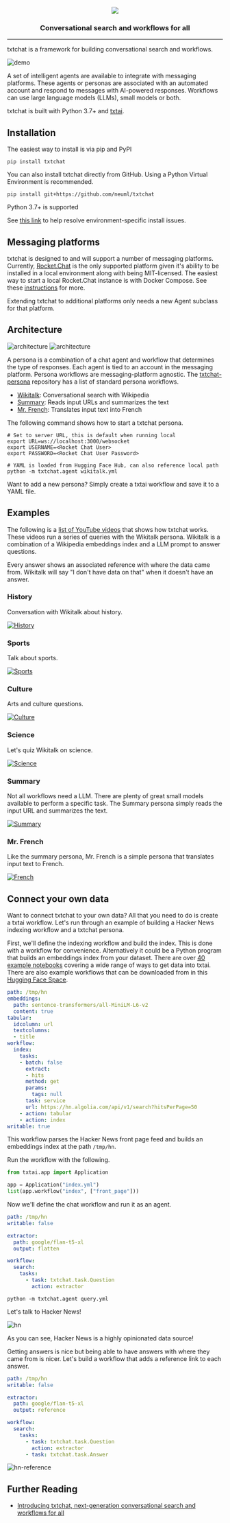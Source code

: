 <p align="center">
    <img src="logo.png"/>
</p>

<h3 align="center">
    <p>Conversational search and workflows for all</p>
</h3>

-------------------------------------------------------------------------------------------------------------------------------------------------------

txtchat is a framework for building conversational search and workflows.

![demo](https://raw.githubusercontent.com/neuml/txtchat/master/demo.gif)

A set of intelligent agents are available to integrate with messaging platforms. These agents or personas are associated with an automated account and respond to messages with AI-powered responses. Workflows can use large language models (LLMs), small models or both.

txtchat is built with Python 3.7+ and [txtai](https://github.com/neuml/txtai).

## Installation

The easiest way to install is via pip and PyPI

    pip install txtchat

You can also install txtchat directly from GitHub. Using a Python Virtual Environment is recommended.

    pip install git+https://github.com/neuml/txtchat

Python 3.7+ is supported

See [this link](https://github.com/neuml/txtai#installation) to help resolve environment-specific install issues.

## Messaging platforms

txtchat is designed to and will support a number of messaging platforms. Currently, [Rocket.Chat](https://github.com/RocketChat/Rocket.Chat) is the only supported platform given it's ability to be installed in a local environment along with being MIT-licensed. The easiest way to start a local Rocket.Chat instance is with Docker Compose. See these [instructions](https://docs.rocket.chat/deploy/prepare-for-your-deployment/rapid-deployment-methods/docker-and-docker-compose) for more.

Extending txtchat to additional platforms only needs a new Agent subclass for that platform.

## Architecture

![architecture](https://raw.githubusercontent.com/neuml/txtchat/master/images/architecture.png#gh-light-mode-only)
![architecture](https://raw.githubusercontent.com/neuml/txtchat/master/images/architecture-dark.png#gh-dark-mode-only)

A persona is a combination of a chat agent and workflow that determines the type of responses. Each agent is tied to an account in the messaging platform. Persona workflows are messaging-platform agnostic. The [txtchat-persona](https://hf.co/neuml/txtchat-personas) repository has a list of standard persona workflows.

- [Wikitalk](https://hf.co/neuml/txtchat-personas/blob/main/wikitalk.yml): Conversational search with Wikipedia
- [Summary](https://hf.co/neuml/txtchat-personas/blob/main/summary.yml): Reads input URLs and summarizes the text
- [Mr. French](https://hf.co/neuml/txtchat-personas/blob/main/mrfrench.yml): Translates input text into French

The following command shows how to start a txtchat persona.

```
# Set to server URL, this is default when running local
export URL=ws://localhost:3000/websocket
export USERNAME=<Rocket Chat User>
export PASSWORD=<Rocket Chat User Password>

# YAML is loaded from Hugging Face Hub, can also reference local path
python -m txtchat.agent wikitalk.yml
```

Want to add a new persona? Simply create a txtai workflow and save it to a YAML file.

## Examples

The following is a [list of YouTube videos](https://www.youtube.com/watch?v=ROyess8dLoA&list=PLaqn_lxC5d0C_HPe53GPk7jBH3xhBcgu-) that shows how txtchat works. These videos run a series of queries with the Wikitalk persona. Wikitalk is a combination of a Wikipedia embeddings index and a LLM prompt to answer questions.

Every answer shows an associated reference with where the data came from. Wikitalk will say "I don't have data on that" when it doesn't have an answer.

### History

Conversation with Wikitalk about history.

[![History](https://img.youtube.com/vi/ROyess8dLoA/maxresdefault.jpg)](https://youtube.com/watch?v=ROyess8dLoA)

### Sports

Talk about sports.

[![Sports](https://img.youtube.com/vi/LXRB-iruKSc/maxresdefault.jpg)](https://youtube.com/watch?v=LXRB-iruKSc)

### Culture

Arts and culture questions.

[![Culture](https://img.youtube.com/vi/OkObkNhJIgk/maxresdefault.jpg)](https://youtube.com/watch?v=OkObkNhJIgk)

### Science

Let's quiz Wikitalk on science.

[![Science](https://img.youtube.com/vi/-rsYDsZc9Wo/maxresdefault.jpg)](https://youtube.com/watch?v=-rsYDsZc9Wo)

### Summary

Not all workflows need a LLM. There are plenty of great small models available to perform a specific task. The Summary persona simply reads the input URL and summarizes the text.

[![Summary](https://img.youtube.com/vi/PBJm9aDqkn0/maxresdefault.jpg)](https://youtube.com/watch?v=PBJm9aDqkn0)

### Mr. French

Like the summary persona, Mr. French is a simple persona that translates input text to French.

[![French](https://img.youtube.com/vi/4x8pOIm4rbo/maxresdefault.jpg)](https://youtube.com/watch?v=4x8pOIm4rbo)

## Connect your own data

Want to connect txtchat to your own data? All that you need to do is create a txtai workflow. Let's run through an example of building a Hacker News indexing workflow and a txtchat persona.

First, we'll define the indexing workflow and build the index. This is done with a workflow for convenience. Alternatively it could be a Python program that builds an embeddings index from your dataset. There are over [40 example notebooks](https://github.com/neuml/txtai#examples) covering a wide range of ways to get data into txtai. There are also example workflows that can be downloaded from in this [Hugging Face Space](https://huggingface.co/spaces/NeuML/txtai).

```yaml
path: /tmp/hn
embeddings:
  path: sentence-transformers/all-MiniLM-L6-v2
  content: true
tabular:
  idcolumn: url
  textcolumns:
  - title
workflow:
  index:
    tasks:
    - batch: false
      extract:
      - hits
      method: get
      params:
        tags: null
      task: service
      url: https://hn.algolia.com/api/v1/search?hitsPerPage=50
    - action: tabular
    - action: index
writable: true
```

This workflow parses the Hacker News front page feed and builds an embeddings index at the path `/tmp/hn`. 

Run the workflow with the following.

```python
from txtai.app import Application

app = Application("index.yml")
list(app.workflow("index", ["front_page"]))
```

Now we'll define the chat workflow and run it as an agent.

```yaml
path: /tmp/hn
writable: false

extractor:
  path: google/flan-t5-xl
  output: flatten

workflow:
  search:
    tasks:
      - task: txtchat.task.Question
        action: extractor
```

```
python -m txtchat.agent query.yml
```

Let's talk to Hacker News!

![hn](https://raw.githubusercontent.com/neuml/txtchat/master/images/custom.png)

As you can see, Hacker News is a highly opinionated data source!

Getting answers is nice but being able to have answers with where they came from is nicer. Let's build a workflow that adds a reference link to each answer.

```yaml
path: /tmp/hn
writable: false

extractor:
  path: google/flan-t5-xl
  output: reference

workflow:
  search:
    tasks:
      - task: txtchat.task.Question
        action: extractor
      - task: txtchat.task.Answer
```

![hn-reference](https://raw.githubusercontent.com/neuml/txtchat/master/images/custom-reference.png)

## Further Reading

- [Introducing txtchat, next-generation conversational search and workflows for all](https://medium.com/neuml/introducing-txtchat-next-generation-conversational-search-and-workflows-for-all-97557009fb53)
